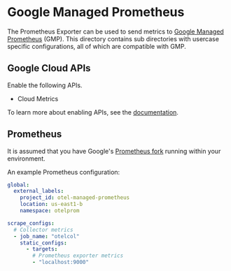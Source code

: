 # Google Managed Prometheus

The Prometheus Exporter can be used to send metrics to [Google Managed Prometheus](https://cloud.google.com/stackdriver/docs/managed-prometheus) (GMP). This directory contains sub directories with usercase specific configurations, all of which are compatible with GMP.

## Google Cloud APIs

Enable the following APIs.
- Cloud Metrics

To learn more about enabling APIs, see the [documentation](https://cloud.google.com/endpoints/docs/openapi/enable-api).

## Prometheus

It is assumed that you have Google's [Prometheus fork](https://github.com/GoogleCloudPlatform/prometheus/tree/main) running within your
environment.

An example Prometheus configuration:

```yaml
global:
  external_labels:
    project_id: otel-managed-prometheus
    location: us-east1-b
    namespace: otelprom

scrape_configs:
  # Collector metrics
  - job_name: "otelcol"
    static_configs:
      - targets:
        # Prometheus exporter metrics
        - "localhost:9000"
```
